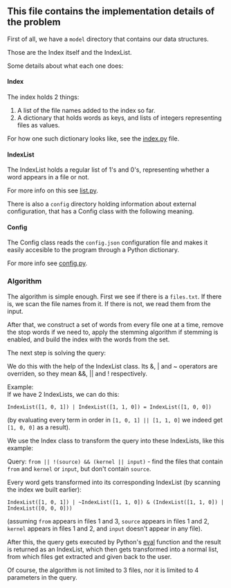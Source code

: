 ## This file contains the implementation details of the problem

First of all, we have a `model` directory that contains our data structures.

Those are the Index itself and the IndexList.

Some details about what each one does:

#### Index

The index holds 2 things:

1. A list of the file names added to the index so far.
2. A dictionary that holds words as keys, and lists of integers representing files as values.

For how one such dictionary looks like, see the [index.py](model/index.py) file.

#### IndexList

The IndexList holds a regular list of 1's and 0's, representing whether a word appears in a file or not.

For more info on this see [list.py](model/list.py).

There is also a `config` directory holding information about external configuration, that has a Config class with the following meaning.

#### Config

The Config class reads the `config.json` configuration file and makes it easily accesible to the program through a Python dictionary.

For more info see [config.py](config/config.py).

### Algorithm

The algorithm is simple enough. First we see if there is a `files.txt`. If there is, we scan the file names from it. If there is not, we read them from the input.

After that, we construct a set of words from every file one at a time, remove the stop words if we need to, apply the stemming algorithm if stemming is enabled, and build the index with the words from the set.

The next step is solving the query:

We do this with the help of the IndexList class. Its &, | and ~ operators are overriden, so they mean &&, || and ! respectively.

Example:  
If we have 2 IndexLists, we can do this:

`IndexList([1, 0, 1]) | IndexList([1, 1, 0]) = IndexList([1, 0, 0])`

(by evaluating every term in order in `[1, 0, 1] || [1, 1, 0]` we indeed get `[1, 0, 0]` as a result).

We use the Index class to transform the query into these IndexLists, like this example:

Query: `from || !(source) && (kernel || input)` - find the files that contain `from` and `kernel` or `input`, but don't contain `source`.

Every word gets transformed into its corresponding IndexList (by scanning the index we built earlier):

`IndexList([1, 0, 1]) | ~IndexList([1, 1, 0]) & (IndexList([1, 1, 0]) | IndexList([0, 0, 0]))`

(assuming `from` appears in files 1 and 3, `source` appears in files 1 and 2, `kernel` appears in files 1 and 2, and `input` doesn't appear in any file).

After this, the query gets executed by Python's [eval](https://docs.python.org/3/library/functions.html#eval) function and the result is returned as an IndexList, which then gets transformed into a normal list, from which files get extracted and given back to the user.

Of course, the algorithm is not limited to 3 files, nor it is limited to 4 parameters in the query.

